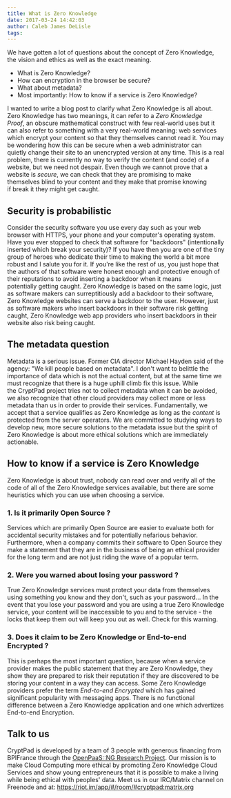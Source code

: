 ```yaml
---
title: What is Zero Knowledge
date: 2017-03-24 14:42:03
author: Caleb James DeLisle
tags:
---
```


We have gotten a lot of questions about the concept of Zero Knowledge, the vision and ethics as well as the exact meaning.

* What is Zero Knowledge?
* How can encryption in the browser be secure?
* What about metadata?
* Most importantly: How to know if a service is Zero Knowledge?

I wanted to write a blog post to clarify what Zero Knowledge is all about. Zero Knowledge has two meanings, it can refer to a *Zero Knowledge Proof*, an obscure mathematical construct with few real-world uses but it can also refer to something with a very real-world meaning: web services which encrypt your content so that they themselves cannot read it. You may be wondering how this can be secure when a web administrator can quietly change their site to an unencrypted version at any time. This is a real problem, there is currently no way to verify the content (and code) of a website, but we need not despair. Even though we cannot prove that a website is *secure*, we can check that they are promising to make themselves blind to your content and they make that promise knowing if break it they might get caught.

## Security is probabilistic

Consider the security software you use every day such as your web browser with HTTPS, your phone and your computer's operating system. Have you ever stopped to check that software for "backdoors" (intentionally inserted which break your security)? If you have then you are one of the tiny group of heroes who dedicate their time to making the world a bit more robust and I salute you for it. If you're like the rest of us, you just hope that the authors of that software were honest enough and protective enough of their reputations to avoid inserting a backdoor when it means potentially getting caught. Zero Knowledge is based on the same logic, just as software makers can surreptitiously add a backdoor to their software, Zero Knowledge websites can serve a backdoor to the user. However, just as software makers who insert backdoors in their software risk getting caught, Zero Knowledge web app providers who insert backdoors in their website also risk being caught.

## The metadata question

Metadata is a serious issue. Former CIA director Michael Hayden said of the agency: "We kill people based on metadata". I don't want to belittle the importance of data which is not the actual content, but at the same time we must recognize that there is a huge uphill climb fix this issue. While the CryptPad project tries not to collect metadata when it can be avoided, we also recognize that other cloud providers may collect more or less metadata than us in order to provide their services. Fundamentally, we accept that a service qualifies as Zero Knowledge as long as the *content* is protected from the server operators. We are committed to studying ways to develop new, more secure solutions to the metadata issue but the spirit of Zero Knowledge is about more ethical solutions which are immediately actionable.

## How to know if a service is Zero Knowledge

Zero Knowledge is about trust, nobody can read over and verify all of the code of all of the Zero Knowledge services available, but there are some heuristics which you can use when choosing a service.

### 1. Is it primarily Open Source ?

Services which are primarily Open Source are easier to evaluate both for accidental security mistakes and for potentially nefarious behavior. Furthermore, when a company commits their software to Open Source they make a statement that they are in the business of being an ethical provider for the long term and are not just riding the wave of a popular term.

### 2. Were you warned about losing your password ?

True Zero Knowledge services must protect your data from themselves using something you know and they don't, such as your password... In the event that you lose your password and you are using a true Zero Knowledge service, your content will be inaccessible to you and to the service - the locks that keep them out will keep you out as well. Check for this warning.

### 3. Does it claim to be Zero Knowledge or End-to-end Encrypted ?

This is perhaps the most important question, because when a service provider makes the public statement that they are Zero Knowledge, they show they are prepared to risk their reputation if they are discovered to be storing your content in a way they can access. Some Zero Knowledge providers prefer the term *End-to-end Encrypted* which has gained significant popularity with messaging apps. There is no functional difference between a Zero Knowledge application and one which advertizes End-to-end Encryption.

## Talk to us

CryptPad is developed by a team of 3 people with generous financing from BPIFrance through the [OpenPaaS::NG Research Project](http://ng.open-paas.org/about-us.html). Our mission is to make Cloud Computing more ethical by promoting Zero Knowledge Cloud Services and show young entrepreneurs that it is possible to make a living while being ethical with peoples' data. Meet us in our IRC/Matrix channel on Freenode and at: https://riot.im/app/#/room/#cryptpad:matrix.org
